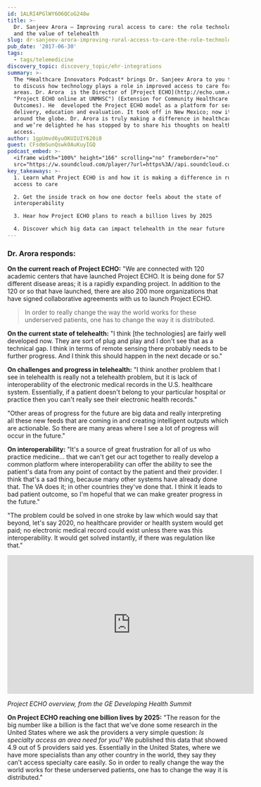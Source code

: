 ```yaml
---
id: 1ALRI4PGlWY6O6QCoG248w
title: >-
  Dr. Sanjeev Arora — Improving rural access to care: the role technology plays
  and the value of telehealth
slug: dr-sanjeev-arora-improving-rural-access-to-care-the-role-technology-plays
pub_date: '2017-06-30'
tags:
  - tags/telemedicine
discovery_topic: discovery_topic/ehr-integrations
summary: >-
  The *Healthcare Innovators Podcast* brings Dr. Sanjeev Arora to you this month
  to discuss how technology plays a role in improved access to care for rural
  areas. Dr. Arora  is the Director of [Project ECHO](http://echo.unm.edu/
  "Project ECHO online at UNMHSC") (Extension for Community Healthcare
  Outcomes). He  developed the Project ECHO model as a platform for service
  delivery, education and evaluation. It took off in New Mexico; now it’s going
  around the globe. Dr. Arora is truly making a difference in healthcare today
  and we’re delighted he has stopped by to share his thoughts on healthcare
  access.
author: 1gpUmvd6yuOKUIUIY620i0
guest: CFsdmSunQswk0AuKuyIGQ
podcast_embed: >-
  <iframe width="100%" height="166" scrolling="no" frameborder="no"
  src="https://w.soundcloud.com/player/?url=https%3A//api.soundcloud.com/tracks/330974325&amp;color=1055ff&amp;auto_play=false&amp;hide_related=true&amp;show_comments=false&amp;show_user=true&amp;show_reposts=false"></iframe>
key_takeaways: >-
  1. Learn what Project ECHO is and how it is making a difference in rural
  access to care

  2. Get the inside track on how one doctor feels about the state of
  interoperability 

  3. Hear how Project ECHO plans to reach a billion lives by 2025

  4. Discover which big data can impact telehealth in the near future
---
```

### Dr. Arora responds:

**On the current reach of Project ECHO:** "We are connected with 120 academic centers that have launched Project ECHO. It is being done for 57 different disease areas; it is a rapidly expanding project. In addition to the 120 or so that have launched, there are also 200 more organizations that have signed collaborative agreements with us to launch Project ECHO.

> In order to really change the way the world works for these underserved patients, one has to change the way it is distributed.

**On the current state of telehealth:** "I think [the technologies] are fairly well developed now. They are sort of plug and play and I don't see that as a technical gap. I think in terms of remote sensing there probably needs to be further progress. And I think this should happen in the next decade or so."

**On challenges and progress in telehealth:** "I think another problem that I see in telehealth is really not a telehealth problem, but it is lack of interoperability of the electronic medical records in the U.S. healthcare system. Essentially, if a patient doesn't belong to your particular hospital or practice then you can't really see their electronic health records."

"Other areas of progress for the future are big data and really interpreting all these new feeds that are coming in and creating intelligent outputs which are actionable. So there are many areas where I see a lot of progress will occur in the future."

**On interoperability:** "It's a source of great frustration for all of us who practice medicine... that we can't get our act together to really develop a common platform where interoperability can offer the ability to see the patient's data from any point of contact by the patient and their provider. I think that's a sad thing, because many other systems have already done that. The VA does it; in other countries they've done that. I think it leads to bad patient outcome, so I'm hopeful that we can make greater progress in the future."

"The problem could be solved in one stroke by law which would say that beyond, let's say 2020, no healthcare provider or health system would get paid; no electronic medical record could exist unless there was this interoperability. It would get solved instantly, if there was regulation like that."

<iframe width="560" height="315" src="https://www.youtube-nocookie.com/embed/5y-nbc3I9oM?rel=0&amp;showinfo=0" frameborder="0" allowfullscreen></iframe>

_Project ECHO overview, from the GE Developing Health Summit_

**On Project ECHO reaching one billion lives by 2025:** "The reason for the big number like a billion is the fact that we've done some research in the United States where we ask the providers a very simple question: *Is specialty access an area need for you?* We published this data that showed 4.9 out of 5 providers said yes. Essentially in the United States, where we have more specialists than any other country in the world, they say they can't access specialty care easily. So in order to really change the way the world works for these underserved patients, one has to change the way it is distributed."
  